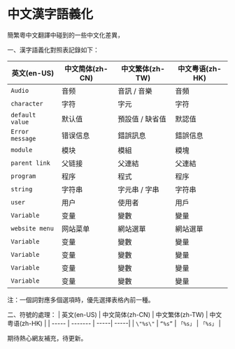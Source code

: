 # 中文漢字語義化
簡繁粵中文翻譯中碰到的一些中文化差異，

一、漢字語義化對照表記錄如下：

| 英文(en-US) | 中文简体(zh-CN) | 中文繁体(zh-TW) | 中文粤语(zh-HK) |
| -----	 | ------- | -----| -----| 
| `Audio` | 音频 | 音訊 / 音樂 | 音頻 |
| `character` | 字符 | 字元 | 字符 |
| `default value` | 默认值 | 預設值 / 缺省值 | 默認值 |
| `Error message` | 错误信息 | 錯誤訊息 | 錯誤信息 |
| `module` | 模块 | 模組 | 糢塊 |
| `parent link` | 父链接 | 父連結 | 父連結 |
| `program` | 程序 | 程式 | 程序 |
| `string` | 字符串 | 字元串 / 字串 | 字符串 |
| `user` | 用户 | 使用者 | 用戶 |
| `Variable` | 变量 | 變數 | 變量 |
| `website menu` | 网站菜单 | 網站選單 | 網站選單 |
| `Variable` | 变量 | 變數 | 變量 |
| `Variable` | 变量 | 變數 | 變量 |
| `Variable` | 变量 | 變數 | 變量 |
| `Variable` | 变量 | 變數 | 變量 |

注：一個詞對應多個選項時，優先選擇表格內前一種。

二、符號的處理：
| 英文(en-US) | 中文简体(zh-CN) | 中文繁体(zh-TW) | 中文粤语(zh-HK) |
| -----	 | ------- | -----| -----| 
| `\"%s\"` | `“%s”` | `「%s」` | `「%s」` |

期待熱心網友補充，待更新。
